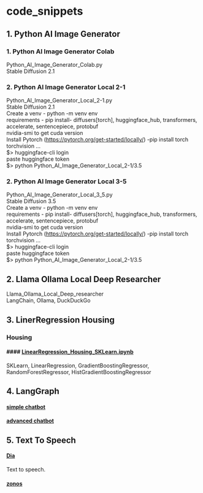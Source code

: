 # code_snippets

## 1. Python AI Image Generator
### 1. Python AI Image Generator Colab
Python_AI_Image_Generator_Colab.py       
Stable Diffusion 2.1         

### 2. Python AI Image Generator Local 2-1
Python_AI_Image_Generator_Local_2-1.py      
Stable Diffusion 2.1      
Create a venv - python -m venv env     
requirements - pip install- diffusers[torch], huggingface_hub, transformers, accelerate, sentencepiece, protobuf         
nvidia-smi to get cuda version        
Install Pytorch (https://pytorch.org/get-started/locally/) -pip install torch torchvision ...     
$> huggingface-cli login       
paste huggingface token       
$> python Python_AI_Image_Generator_Local_2-1/3.5       

### 2. Python AI Image Generator Local 3-5    
Python_AI_Image_Generator_Local_3_5.py        
Stable Diffusion 3.5         
Create a venv - python -m venv env      
requirements - pip install- diffusers[torch], huggingface_hub, transformers, accelerate, sentencepiece, protobuf         
nvidia-smi to get cuda version         
Install Pytorch (https://pytorch.org/get-started/locally/) -pip install torch torchvision ...             
$> huggingface-cli login         
paste huggingface token         
$> python Python_AI_Image_Generator_Local_2-1/3.5  


## 2. Llama Ollama Local Deep Researcher
Llama_Ollama_Local_Deep_researcher        
LangChain, Ollama, DuckDuckGo 


## 3. LinerRegression Housing 
### Housing 
#### #### [LinearRegression_Housing_SKLearn.ipynb](https://github.com/RanjitSolomon/code_snippets/blob/main/3_LinearRegression/Housing/LinearRegression_Housing_SKLearn.ipynb)
SKLearn, LinearRegression, GradientBoostingRegressor, RandomForestRegressor, HistGradientBoostingRegressor 

## 4. LangGraph
#### [simple chatbot](https://github.com/RanjitSolomon/code_snippets/blob/main/4_LangGraph/1_simple_chatbot.py)
#### [advanced chatbot](https://github.com/RanjitSolomon/code_snippets/blob/main/4_LangGraph/2_advanced_chatbot.py)

## 5. Text To Speech
#### [Dia](https://github.com/RanjitSolomon/code_snippets/blob/main/5_TextToSpeech/Dia.txt)
Text to speech. 
#### [zonos](https://github.com/RanjitSolomon/code_snippets/blob/main/5_TextToSpeech/zonos/zonos.txt)

